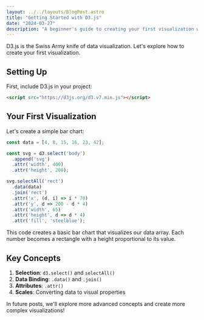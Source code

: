 ```yaml
---
layout: ../../layouts/BlogPost.astro
title: "Getting Started with D3.js"
date: "2024-03-27"
description: "A beginner's guide to creating your first visualization with D3.js"
---
```


D3.js is the Swiss Army knife of data visualization. Let's explore how to create your first visualization.

## Setting Up

First, include D3.js in your project:

```html
<script src="https://d3js.org/d3.v7.min.js"></script>
```

## Your First Visualization

Let's create a simple bar chart:

```js
const data = [4, 8, 15, 16, 23, 42];

const svg = d3.select('body')
  .append('svg')
  .attr('width', 400)
  .attr('height', 200);

svg.selectAll('rect')
  .data(data)
  .join('rect')
  .attr('x', (d, i) => i * 70)
  .attr('y', d => 200 - d * 4)
  .attr('width', 65)
  .attr('height', d => d * 4)
  .attr('fill', 'steelblue');
```

This code creates a basic bar chart that visualizes our data array. Each number becomes a rectangle with a height proportional to its value.

## Key Concepts

1. **Selection**: `d3.select()` and `selectAll()`
2. **Data Binding**: `.data()` and `.join()`
3. **Attributes**: `.attr()`
4. **Scales**: Converting data to visual properties

In future posts, we'll explore more advanced concepts and create more complex visualizations!